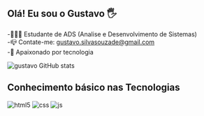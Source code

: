 ## Olá! Eu sou o Gustavo 🖐️
-👨🏻‍🎓 Estudante de ADS (Analise e Desenvolvimento de Sistemas)<br/>
-📪 Contate-me: gustavo.silvasouzade@gmail.com </br>
-🤖 Apaixonado por tecnologia


![gustavo GitHub stats](https://github-readme-stats.vercel.app/api?username=gustavo-ctrl&show_icons=true&theme=dracula&count_private=true)

## Conhecimento básico nas Tecnologias
<div style="display: inline_block">
  <img align="center" alt="html5" src="https://img.shields.io/badge/HTML5-E34F26?style=for-the-badge&logo=html5&logoColor=white" />
  <img align="center" alt="css" src="https://img.shields.io/badge/CSS3-1572B6?style=for-the-badge&logo=css3&logoColor=white" />
  <img align="center" alt="js" src="https://img.shields.io/badge/JavaScript-F7DF1E?style=for-the-badge&logo=javascript&logoColor=black" />
</div><br/>
